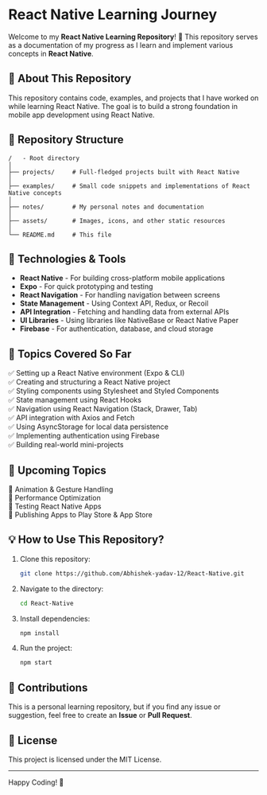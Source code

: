 # React Native Learning Journey

Welcome to my **React Native Learning Repository**! 🚀 This repository serves as a documentation of my progress as I learn and implement various concepts in **React Native**.

## 📌 About This Repository
This repository contains code, examples, and projects that I have worked on while learning React Native. The goal is to build a strong foundation in mobile app development using React Native.

## 📂 Repository Structure
```
/   - Root directory
│
├── projects/     # Full-fledged projects built with React Native
│
├── examples/     # Small code snippets and implementations of React Native concepts
│
├── notes/        # My personal notes and documentation
│
├── assets/       # Images, icons, and other static resources
│
└── README.md     # This file
```

## 🚀 Technologies & Tools
- **React Native** - For building cross-platform mobile applications
- **Expo** - For quick prototyping and testing
- **React Navigation** - For handling navigation between screens
- **State Management** - Using Context API, Redux, or Recoil
- **API Integration** - Fetching and handling data from external APIs
- **UI Libraries** - Using libraries like NativeBase or React Native Paper
- **Firebase** - For authentication, database, and cloud storage

## 📖 Topics Covered So Far
✅ Setting up a React Native environment (Expo & CLI)  
✅ Creating and structuring a React Native project  
✅ Styling components using Stylesheet and Styled Components  
✅ State management using React Hooks  
✅ Navigation using React Navigation (Stack, Drawer, Tab)  
✅ API integration with Axios and Fetch  
✅ Using AsyncStorage for local data persistence  
✅ Implementing authentication using Firebase  
✅ Building real-world mini-projects  

## 🔧 Upcoming Topics
🔹 Animation & Gesture Handling  
🔹 Performance Optimization  
🔹 Testing React Native Apps  
🔹 Publishing Apps to Play Store & App Store  

## 💡 How to Use This Repository?
1. Clone this repository:  
   ```sh
   git clone https://github.com/Abhishek-yadav-12/React-Native.git
   ```
2. Navigate to the directory:  
   ```sh
   cd React-Native
   ```
3. Install dependencies:  
   ```sh
   npm install
   ```
4. Run the project:  
   ```sh
   npm start
   ```

## 🤝 Contributions
This is a personal learning repository, but if you find any issue or suggestion, feel free to create an **Issue** or **Pull Request**.

## 📜 License
This project is licensed under the MIT License.

---
Happy Coding! 🎉
